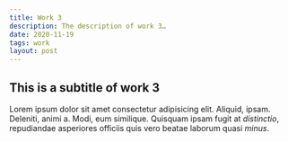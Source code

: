 ```yaml
---
title: Work 3
description: The description of work 3…
date: 2020-11-19
tags: work
layout: post
---
```


## This is a subtitle of work 3

Lorem ipsum dolor sit amet consectetur adipisicing elit. Aliquid, ipsam. Deleniti, animi a. Modi, eum similique. Quisquam ipsam fugit at *distinctio*, repudiandae asperiores officiis quis vero beatae laborum quasi *minus*.